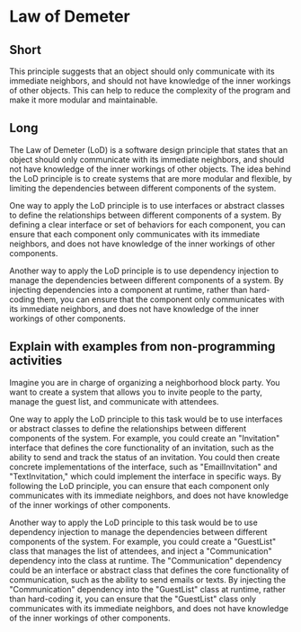 # Law of Demeter
## Short
This principle suggests that an object should only communicate with its immediate neighbors, and should not have knowledge of the inner workings of other objects. This can help to reduce the complexity of the program and make it more modular and maintainable.
## Long
The Law of Demeter (LoD) is a software design principle that states that an object should only communicate with its immediate neighbors, and should not have knowledge of the inner workings of other objects. The idea behind the LoD principle is to create systems that are more modular and flexible, by limiting the dependencies between different components of the system.

One way to apply the LoD principle is to use interfaces or abstract classes to define the relationships between different components of a system. By defining a clear interface or set of behaviors for each component, you can ensure that each component only communicates with its immediate neighbors, and does not have knowledge of the inner workings of other components.

Another way to apply the LoD principle is to use dependency injection to manage the dependencies between different components of a system. By injecting dependencies into a component at runtime, rather than hard-coding them, you can ensure that the component only communicates with its immediate neighbors, and does not have knowledge of the inner workings of other components.
## Explain with examples from non-programming activities
Imagine you are in charge of organizing a neighborhood block party. You want to create a system that allows you to invite people to the party, manage the guest list, and communicate with attendees.

One way to apply the LoD principle to this task would be to use interfaces or abstract classes to define the relationships between different components of the system. For example, you could create an "Invitation" interface that defines the core functionality of an invitation, such as the ability to send and track the status of an invitation. You could then create concrete implementations of the interface, such as "EmailInvitation" and "TextInvitation," which could implement the interface in specific ways. By following the LoD principle, you can ensure that each component only communicates with its immediate neighbors, and does not have knowledge of the inner workings of other components.

Another way to apply the LoD principle to this task would be to use dependency injection to manage the dependencies between different components of the system. For example, you could create a "GuestList" class that manages the list of attendees, and inject a "Communication" dependency into the class at runtime. The "Communication" dependency could be an interface or abstract class that defines the core functionality of communication, such as the ability to send emails or texts. By injecting the "Communication" dependency into the "GuestList" class at runtime, rather than hard-coding it, you can ensure that the "GuestList" class only communicates with its immediate neighbors, and does not have knowledge of the inner workings of other components.